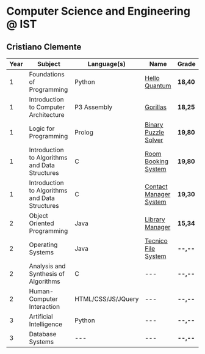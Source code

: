 # Computer Science and Engineering @ IST
## Cristiano Clemente

| Year | Subject | Language(s) | Name | Grade |
| ---- | ------- | ----------- | ---- | ----- |
| 1 | Foundations of Programming | Python | [Hello Quantum](/hello-quantum) | **18,40** |
| 1 | Introduction to Computer Architecture | P3 Assembly | [Gorillas](/gorillas) | **18,25** |
| 1 | Logic for Programming | Prolog | [Binary Puzzle Solver](/binary-puzzle-solver) | **19,80** |
| 1 | Introduction to Algorithms and Data Structures | C | [Room Booking System](/room-booking-system) | **19,80** |
| 1 | Introduction to Algorithms and Data Structures | C | [Contact Manager System](/contact-manager-system) | **19,30** |
| 2 | Object Oriented Programming | Java | [Library Manager](/library-manager) | **15,34** |
| 2 | Operating Systems | Java | [Tecnico File System](/tecnico-fs) | **--,--** |
| 2 | Analysis and Synthesis of Algorithms | C | --- | **--,--** |
| 2 | Human-Computer Interaction | HTML/CSS/JS/JQuery | --- | **--,--** |
| 3 | Artificial Intelligence | Python | --- | **--,--** |
| 3 | Database Systems | --- | --- | **--,--** |
